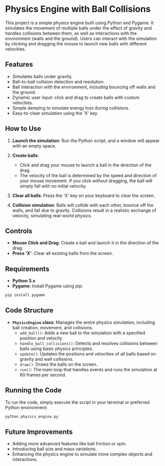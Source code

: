 # Physics Engine with Ball Collisions

This project is a simple physics engine built using Python and Pygame. It simulates the movement of multiple balls under the effect of gravity and handles collisions between them, as well as interactions with the environment (walls and the ground). Users can interact with the simulation by clicking and dragging the mouse to launch new balls with different velocities.

## Features

- Simulates balls under gravity.
- Ball-to-ball collision detection and resolution.
- Ball interaction with the environment, including bouncing off walls and the ground.
- Dynamic user input: click and drag to create balls with custom velocities.
- Simple damping to simulate energy loss during collisions.
- Easy-to-clear simulation using the 'X' key.

## How to Use

1. **Launch the simulation**: Run the Python script, and a window will appear with an empty space.
   
2. **Create balls**: 
   - Click and drag your mouse to launch a ball in the direction of the drag.
   - The velocity of the ball is determined by the speed and direction of your mouse movement. If you click without dragging, the ball will simply fall with no initial velocity.

3. **Clear all balls**: Press the 'X' key on your keyboard to clear the screen.

4. **Collision simulation**: Balls will collide with each other, bounce off the walls, and fall due to gravity. Collisions result in a realistic exchange of velocity, simulating real-world physics.

## Controls

- **Mouse Click and Drag**: Create a ball and launch it in the direction of the drag.
- **Press 'X'**: Clear all existing balls from the screen.

## Requirements

- **Python 3.x**
- **Pygame**: Install Pygame using pip:

```bash
pip install pygame
```

## Code Structure

- **`PhysicsEngine` class**: Manages the entire physics simulation, including ball creation, movement, and collisions.
  - `add_ball()`: Adds a new ball to the simulation with a specified position and velocity.
  - `handle_ball_collisions()`: Detects and resolves collisions between balls using basic physics principles.
  - `update()`: Updates the positions and velocities of all balls based on gravity and wall collisions.
  - `draw()`: Draws the balls on the screen.
  - `run()`: The main loop that handles events and runs the simulation at 60 frames per second.

## Running the Code

To run the code, simply execute the script in your terminal or preferred Python environment:

```bash
python physics_engine.py
```

## Future Improvements

- Adding more advanced features like ball friction or spin.
- Introducing ball size and mass variations.
- Enhancing the physics engine to simulate more complex objects and interactions.
